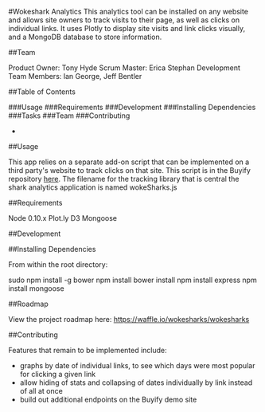 #Wokeshark Analytics
This analytics tool can be installed on any website and allows site owners to track visits to their page, as well as clicks on individual links. It uses Plotly to display site visits and link clicks visually, and a MongoDB database to store information.

##Team

Product Owner: Tony Hyde
Scrum Master: Erica Stephan
Development Team Members: Ian George, Jeff Bentler

##Table of Contents

###Usage
###Requirements
###Development
###Installing Dependencies
###Tasks
###Team
###Contributing

 -

##Usage

This app relies on a separate add-on script that can be implemented on a third party's website to track clicks on that site. This script is in the Buyify repository <a href="https://github.com/wokesharks/buyify/blob/master/README.md">here</a>. The filename for the tracking library that is central the shark analytics application is named wokeSharks.js

##Requirements

Node 0.10.x
Plot.ly
D3
Mongoose

##Development

##Installing Dependencies

From within the root directory:

sudo npm install -g bower
npm install
bower install
npm install express
npm install mongoose

##Roadmap

View the project roadmap here:
https://waffle.io/wokesharks/wokesharks

##Contributing

Features that remain to be implemented include:

- graphs by date of individual links, to see which days were most popular for clicking a given link
- allow hiding of stats and collapsing of dates individually by link instead of all at once
- build out additional endpoints on the Buyify demo site

